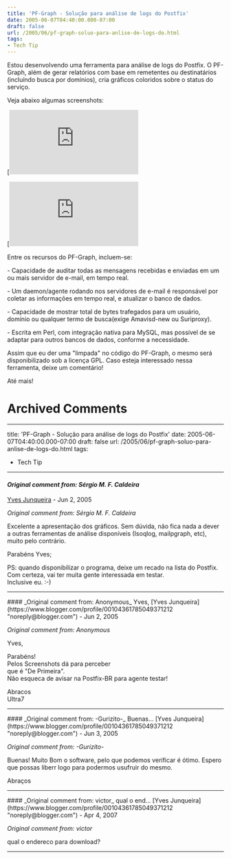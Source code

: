 ```yaml
---
title: 'PF-Graph - Solução para análise de logs do Postfix'
date: 2005-06-07T04:40:00.000-07:00
draft: false
url: /2005/06/pf-graph-soluo-para-anlise-de-logs-do.html
tags: 
- Tech Tip
---
```


Estou desenvolvendo uma ferramenta para análise de logs do Postfix. O PF-Graph, além de gerar relatórios com base em remetentes ou destinatários (incluíndo busca por domínios), cria gráficos coloridos sobre o status do serviço.  
  
Veja abaixo algumas screenshots:  
  
[![Free Image Hosting at www.ImageShack.us](http://img212.echo.cx/img212/2430/pfgraph9lj.th.png)PF-Graph, mostrando o sumário de gráficos.](http://img212.echo.cx/my.php?image=pfgraph9lj.png)  
  
[![Free Image Hosting at www.ImageShack.us](http://img279.echo.cx/img279/4962/pfgraph23dm.th.png)Resultado de busca](http://img279.echo.cx/my.php?image=pfgraph23dm.png)  
  
Entre os recursos do PF-Graph, incluem-se:  
  
\- Capacidade de auditar todas as mensagens recebidas e enviadas em um ou mais servidor de e-mail, em tempo real.  
  
\- Um daemon/agente rodando nos servidores de e-mail é responsável por coletar as informações em tempo real, e atualizar o banco de dados.  
  
\- Capacidade de mostrar total de bytes trafegados para um usuário, domínio ou qualquer termo de busca(exige Amavisd-new ou Suriproxy).  
  
\- Escrita em Perl, com integração nativa para MySQL, mas possível de se adaptar para outros bancos de dados, conforme a necessidade.  
  
Assim que eu der uma "limpada" no código do PF-Graph, o mesmo será disponibilizado sob a licença GPL. Caso esteja interessado nessa ferramenta, deixe um comentário!  
  
Até mais!
# Archived Comments
---
title: 'PF-Graph - Solução para análise de logs do Postfix'
date: 2005-06-07T04:40:00.000-07:00
draft: false
url: /2005/06/pf-graph-soluo-para-anlise-de-logs-do.html
tags: 
- Tech Tip
---

#### _Original comment from: Sérgio M. F. Caldeira_
[Yves Junqueira](https://www.blogger.com/profile/00104361785049371212 "noreply@blogger.com") - <time datetime="2005-06-07T10:29:00.000-07:00">Jun 2, 2005</time>

_Original comment from: Sérgio M. F. Caldeira_  
  
Excelente a apresentação dos gráficos. Sem dúvida, não fica nada a dever a outras ferramentas de análise disponíveis (Isoqlog, mailpgraph, etc), muito pelo contrário.  
  
Parabéns Yves;  
  
PS: quando disponibilizar o programa, deixe um recado na lista do Postfix. Com certeza, vai ter muita gente interessada em testar.  
Inclusive eu. :-)
<hr />
#### _Original comment from: Anonymous_ Yves,
[Yves Junqueira](https://www.blogger.com/profile/00104361785049371212 "noreply@blogger.com") - <time datetime="2005-06-07T14:02:00.000-07:00">Jun 2, 2005</time>

_Original comment from: Anonymous_  
  
Yves,  
  
Parabéns!  
Pelos Screenshots dá para perceber  
que é "De Primeira".  
Não esqueca de avisar na Postfix-BR para agente testar!  
  
Abracos  
Ultra7
<hr />
#### _Original comment from: -Gurizito-_ Buenas...
[Yves Junqueira](https://www.blogger.com/profile/00104361785049371212 "noreply@blogger.com") - <time datetime="2005-06-08T02:21:00.000-07:00">Jun 3, 2005</time>

_Original comment from: -Gurizito-_  
  
Buenas! Muito Bom o software, pelo que podemos verificar é ótimo. Espero que possas liberr logo para podermos usufruir do mesmo.  
  
Abraços
<hr />
#### _Original comment from: victor_ qual o end...
[Yves Junqueira](https://www.blogger.com/profile/00104361785049371212 "noreply@blogger.com") - <time datetime="2007-04-04T17:29:00.000-07:00">Apr 4, 2007</time>

_Original comment from: victor_  
  
qual o endereco para download?
<hr />
